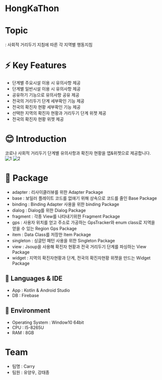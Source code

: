 # HongKaThon
# Topic 
: 사회적 거리두기 지침에 따른 각 지역별 행동지침
# ⚡ Key Features
- 단계별 주요시설 이용 시 유의사항 제공
- 단계별 일반시설 이용 시 유의사항 제공
- 공유하기 기능으로 유의사항 공유 제공
- 전국의 거리두기 단계 세부확인 기능 제공
- 전국의 확진자 현황 세부확인 기능 제공
- 선택한 지역의 확진자 현황과 거리두기 단계 위젯 제공
- 전국의 확진자 현황 위젯 제공
# 😊 Introduction
코로나 사회적 거리두기 단계별 유의사항과 확진자 현황을 앱&위젯으로 제공합니다.
![1](https://user-images.githubusercontent.com/59405161/105698338-16850600-5f49-11eb-9113-1e25cec6cc7f.png)
![2](https://user-images.githubusercontent.com/59405161/105698384-269ce580-5f49-11eb-8394-ae4d83361477.png)
# 👊 Package
- adapter : 리사이클러뷰를 위한 Adapter Package
- base : 보일러 플레이트 코드를 없애기 위해 상속으로 코드를 줄인 Base Package
- binding : Binding Adapter 사용을 위한 binding Package
- dialog : Dialog를 위한 Dialog Package
- fragment : 각종 View를 나타내기위한 Fragment Package
- gps : 사용자 위치를 얻고 주소로 가공하는 GpsTracker와 enum class로 지역을 얻을 수 있는 Region Gps Package
- item : Data Class를 저장한 Item Package
- singleton : 싱글턴 패턴 사용을 위한 Singleton Package
- view : Jsoup을 사용해 확진자 현황과 전국 거리두기 단계를 파싱하는 View Package
- widget : 지역의 확진자현황과 단계, 전국의 확진자현황 위젯을 만드는 Widget Package
## 🐔  Languages & IDE
- App : Kotlin & Android Studio
- DB : Firebase
## 🐖  Environment
-   Operating System : Window10 64bit
-   CPU : I5-8265U
-   RAM : 8GB
# Team 
- 팀명 : Carry
- 팀원 : 유양우, 강태종


